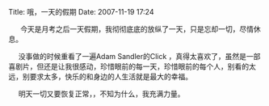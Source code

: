 Title: 哦，一天的假期
Date: 2007-11-19 17:24

<p> </p> 
<p>&nbsp;&nbsp;&nbsp;&nbsp;&nbsp; 今天是月考之后一天假期，我彻彻底底的放纵了一天，只是忘却一切，尽情休息。 </p> 
<p>&nbsp;&nbsp;&nbsp;&nbsp; 没事做的时候重看了一遍Adam Sandler的Click ，真得太喜欢了，虽然是一部喜剧片，但还是让我很感动，珍惜眼前的每一天，珍惜眼前的每个人，别看的太远，别要求太多，快乐的和身边的人生活就是最大的幸福。</p> 
<p>&nbsp;&nbsp;&nbsp;&nbsp; 明天一切又要恢复正常，，不知为什么，我充满力量。</p>
